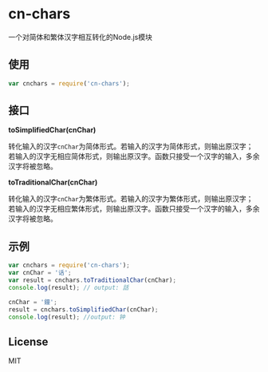 ﻿cn-chars
========

一个对简体和繁体汉字相互转化的Node.js模块

## 使用
```javascript
var cnchars = require('cn-chars');
```
## 接口
**toSimplifiedChar(cnChar)**

转化输入的汉字`cnChar`为简体形式。若输入的汉字为简体形式，则输出原汉字；若输入的汉字无相应简体形式，则输出原汉字。函数只接受一个汉字的输入，多余汉字将被忽略。

**toTraditionalChar(cnChar)**

转化输入的汉字`cnChar`为繁体形式。若输入的汉字为繁体形式，则输出原汉字；若输入的汉字无相应繁体形式，则输出原汉字。函数只接受一个汉字的输入，多余汉字将被忽略。
## 示例
```javascript
var cnchars = require('cn-chars');
var cnChar = '话';
var result = cnchars.toTraditionalChar(cnChar);
console.log(result); // output: 話

cnChar = '鐘';
result = cnchars.toSimplifiedChar(cnChar);
console.log(result); //output: 钟
```
## License
MIT

